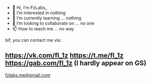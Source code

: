 - 👋 Hi, I’m FzLabs_
- 👀 I’m interested in nothing
- 🌱 I’m currently learning ... nothing
- 💞️ I’m looking to collaborate on ... no one
- 📫 How to reach me ... no way

bif, you can contact me via:

https://vk.com/fl_1z
https://t.me/fl_1z
https://gab.com/fl_1z (I hardly appear on GS)
---
fzlabs.me@gmail.com

<!---
fzlabsme/fzlabsme is a ✨ special ✨ repository because its `README.md` (this file) appears on your GitHub profile.
You can click the Preview link to take a look at your changes.
--->
